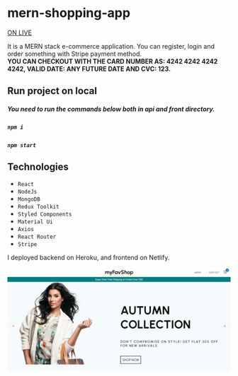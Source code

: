 # mern-shopping-app

[ON LIVE](https://my-fav-shop.netlify.app/)

It is a MERN stack e-commerce application. You can register, login and order something with Stripe payment method. 
\
 **YOU CAN CHECKOUT WITH THE CARD NUMBER AS: 4242 4242 4242 4242, VALID DATE: ANY FUTURE DATE AND CVC: 123.**  
 
 ## Run project on local

##### You need to run the commands below both in api and front directory.

##### `npm i`

##### `npm start`

## Technologies

- `React`
- `NodeJs`
- `MongoDB`
- `Redux Toolkit`
- `Styled Components`
- `Material Ui`
- `Axios`
- `React Router`
- `Stripe`

 I deployed backend on Heroku, and frontend on Netlify.

[![Shopping App React](https://raw.githubusercontent.com/sinansk/personal-portfolio/main/src/images/shopping-app.JPG)](https://my-fav-shop.netlify.app/)
